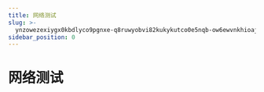 ```yaml
---
title: 网络测试
slug: >-
  ynzowezexiygx0kbdlyco9pgnxe-q8ruwyobvi82kukykutco0e5nqb-ow6ewvnkhioajkkggizcj9iinhh-vz67wnhx9iknyakb3uvc62a8nrg-vz67wn
sidebar_position: 0
---
```



# 网络测试

